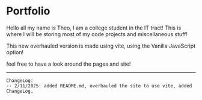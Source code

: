 # Portfolio
Hello all my name is Theo, I am a college student in the IT tract! This is where I will be storing most of my code projects and miscellaneous stuff!

This new overhauled version is made using vite, using the Vanilla JavaScript option!

feel free to have a look around the pages and site!

---

    ChangeLog:
    -- 2/11/2025: added README.md, overhauled the site to use vite, added ChangeLog.